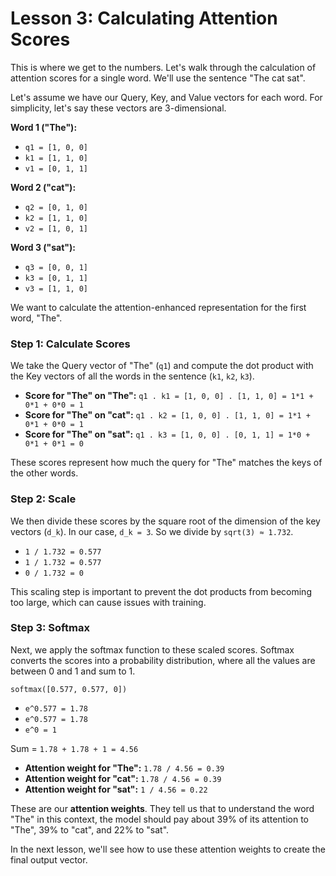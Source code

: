 # Lesson 3: Calculating Attention Scores

This is where we get to the numbers. Let's walk through the calculation of attention scores for a single word. We'll use the sentence "The cat sat".

Let's assume we have our Query, Key, and Value vectors for each word. For simplicity, let's say these vectors are 3-dimensional.

**Word 1 ("The"):**
- `q1 = [1, 0, 0]`
- `k1 = [1, 1, 0]`
- `v1 = [0, 1, 1]`

**Word 2 ("cat"):**
- `q2 = [0, 1, 0]`
- `k2 = [1, 1, 0]`
- `v2 = [1, 0, 1]`

**Word 3 ("sat"):**
- `q3 = [0, 0, 1]`
- `k3 = [0, 1, 1]`
- `v3 = [1, 1, 0]`

We want to calculate the attention-enhanced representation for the first word, "The".

### Step 1: Calculate Scores

We take the Query vector of "The" (`q1`) and compute the dot product with the Key vectors of all the words in the sentence (`k1`, `k2`, `k3`).

- **Score for "The" on "The":** `q1 . k1 = [1, 0, 0] . [1, 1, 0] = 1*1 + 0*1 + 0*0 = 1`
- **Score for "The" on "cat":** `q1 . k2 = [1, 0, 0] . [1, 1, 0] = 1*1 + 0*1 + 0*0 = 1`
- **Score for "The" on "sat":** `q1 . k3 = [1, 0, 0] . [0, 1, 1] = 1*0 + 0*1 + 0*1 = 0`

These scores represent how much the query for "The" matches the keys of the other words.

### Step 2: Scale

We then divide these scores by the square root of the dimension of the key vectors (`d_k`). In our case, `d_k = 3`. So we divide by `sqrt(3) ≈ 1.732`.

- `1 / 1.732 = 0.577`
- `1 / 1.732 = 0.577`
- `0 / 1.732 = 0`

This scaling step is important to prevent the dot products from becoming too large, which can cause issues with training.

### Step 3: Softmax

Next, we apply the softmax function to these scaled scores. Softmax converts the scores into a probability distribution, where all the values are between 0 and 1 and sum to 1.

`softmax([0.577, 0.577, 0])`

- `e^0.577 = 1.78`
- `e^0.577 = 1.78`
- `e^0 = 1`

Sum = `1.78 + 1.78 + 1 = 4.56`

- **Attention weight for "The":** `1.78 / 4.56 = 0.39`
- **Attention weight for "cat":** `1.78 / 4.56 = 0.39`
- **Attention weight for "sat":** `1 / 4.56 = 0.22`

These are our **attention weights**. They tell us that to understand the word "The" in this context, the model should pay about 39% of its attention to "The", 39% to "cat", and 22% to "sat".

In the next lesson, we'll see how to use these attention weights to create the final output vector.